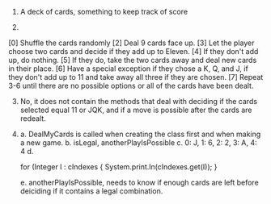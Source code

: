 1. A deck of cards, something to keep track of score

2. 

[0] Shuffle the cards randomly
[2] Deal 9 cards face up. 
[3] Let the player choose two cards and decide if they add up to Eleven. 
[4] If they don't add up, do nothing. 
[5] If they do, take the two cards away and deal new cards in their place. 
[6] Have a special exception if they chose a K, Q, and J, if they don't add up to 11 and take away all three if they are chosen.
[7] Repeat 3-6 until there are no possible options or all of the cards have been dealt.

3. No, it does not contain the methods that deal with deciding if the cards selected equal 11 or JQK, and if a move is possible after the cards are redealt.

4. 
	a. DealMyCards is called when creating the class first and when making a new game.
	b. isLegal, anotherPlayIsPossible
	c. 0: J, 1: 6, 2: 2, 3: A, 4: 4
	d.

	for (Integer I : cIndexes {
		System.print.ln(cIndexes.get(I));
	}

	e. anotherPlayIsPossible, needs to know if enough cards are left before deiciding if it contains a legal combination.


